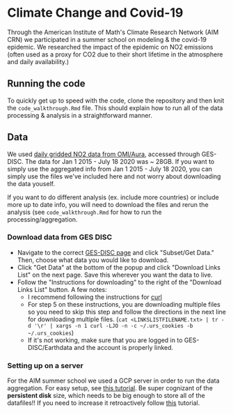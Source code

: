 # Climate Change and Covid-19
Through the American Institute of Math's Climate Research Network (AIM CRN) we participated in a summer school on modeling & the covid-19 epidemic. We researched the impact of the epidemic on NO2 emissions (often used as a proxy for CO2 due to their short lifetime in the atmosphere and daily availability.)

## Running the code
To quickly get up to speed with the code, clone the repository and then knit the `code_walkthrough.Rmd` file. This should explain how to run all of the data processing & analysis in a straightforward manner. 

## Data
We used [daily gridded NO2 data from OMI/Aura](https://disc.gsfc.nasa.gov/datasets/OMNO2d_003/summary?keywords=OMNO2d), accessed through GES-DISC. The data for Jan 1 2015 - July 18 2020 was ~ 28GB. If you want to simply use the aggregated info from Jan 1 2015 - July 18 2020, you can simply use the files we've included here and not worry about downloading the data youself. 

If you want to do different analysis (ex. include more countries) or include more up to date info, you will need to download the files and rerun the analysis (see `code_walkthrough.Rmd` for how to run the processing/aggregation.

### Download data from GES DISC
- Navigate to the correct [GES-DISC page](https://disc.gsfc.nasa.gov/datasets/OMNO2d_003/summary?keywords=OMNO2d) and click "Subset/Get Data." Then, choose what data you would like to download.
- Click "Get Data" at the bottom of the popup and click "Download Links List" on the next page. Save this wherever you want the data to live. 
- Follow the "Instructions for downloading" to the right of the "Download Links List" button. A few notes:
    - I recommend following the instructions for [curl](https://disc.gsfc.nasa.gov/data-access#mac_linux_curl)
    - For step 5 on these instructions, you are downloading multiple files so you need to skip this step and follow the directions in the next line for downloading multiple files. (`cat <LINKSLISTFILENAME.txt> | tr -d '\r' | xargs -n 1 curl -LJO -n -c ~/.urs_cookies -b ~/.urs_cookies`)
    - If it's not working, make sure that you are logged in to GES-DISC/Earthdata and the account is properly linked. 
    
### Setting up on a server
For the AIM summer school we used a GCP server in order to run the data aggregation. For easy setup, see [this tutorial](https://grantmcdermott.com/2017/05/30/rstudio-server-compute-engine/). Be super cognizant of the **persistent disk** size, which needs to be big enough to store all of the datafiles!! If you need to increase it retroactively follow [this](https://cloud.google.com/compute/docs/disks/add-persistent-disk#resize_pd) tutorial. 
